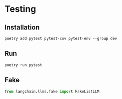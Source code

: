 # Testing

## Installation

```
poetry add pytest pytest-cov pytest-env --group dev
```

## Run

```
poetry run pytest
```

## Fake

```py
from langchain.llms.fake import FakeListLLM
```
